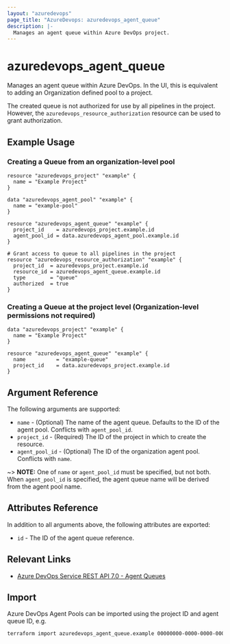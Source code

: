```yaml
---
layout: "azuredevops"
page_title: "AzureDevops: azuredevops_agent_queue"
description: |-
  Manages an agent queue within Azure DevOps project.
---
```


# azuredevops_agent_queue

Manages an agent queue within Azure DevOps. In the UI, this is equivalent to adding an
Organization defined pool to a project.

The created queue is not authorized for use by all pipelines in the project. However,
the `azuredevops_resource_authorization` resource can be used to grant authorization.

## Example Usage

### Creating a Queue from an organization-level pool

```hcl
resource "azuredevops_project" "example" {
  name = "Example Project"
}

data "azuredevops_agent_pool" "example" {
  name = "example-pool"
}

resource "azuredevops_agent_queue" "example" {
  project_id    = azuredevops_project.example.id
  agent_pool_id = data.azuredevops_agent_pool.example.id
}

# Grant access to queue to all pipelines in the project
resource "azuredevops_resource_authorization" "example" {
  project_id  = azuredevops_project.example.id
  resource_id = azuredevops_agent_queue.example.id
  type        = "queue"
  authorized  = true
}
```

### Creating a Queue at the project level (Organization-level permissions not required)

```hcl
data "azuredevops_project" "example" {
  name = "Example Project"
}

resource "azuredevops_agent_queue" "example" {
  name          = "example-queue"
  project_id    = data.azuredevops_project.example.id
}
```

## Argument Reference

The following arguments are supported:

- `name` - (Optional) The name of the agent queue. Defaults to the ID of the agent pool. Conflicts with `agent_pool_id`.
- `project_id` - (Required) The ID of the project in which to create the resource.
- `agent_pool_id` - (Optional) The ID of the organization agent pool. Conflicts with `name`.

~> **NOTE:**
    One of `name` or `agent_pool_id` must be specified, but not both.
    When `agent_pool_id` is specified, the agent queue name will be derived from the agent pool name.

## Attributes Reference

In addition to all arguments above, the following attributes are exported:

- `id` - The ID of the agent queue reference.

## Relevant Links

- [Azure DevOps Service REST API 7.0 - Agent Queues](https://docs.microsoft.com/en-us/rest/api/azure/devops/distributedtask/queues?view=azure-devops-rest-7.0)

## Import

Azure DevOps Agent Pools can be imported using the project ID and agent queue ID, e.g.

```sh
terraform import azuredevops_agent_queue.example 00000000-0000-0000-0000-000000000000/0
```
